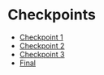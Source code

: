 # Checkpoints

-   [Checkpoint 1](builds/checkpoint_1/)
-   [Checkpoint 2](builds/checkpoint_2/)
-   [Checkpoint 3](builds/checkpoint_3/)
-   [Final](builds/final/)
